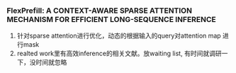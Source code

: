 ### FlexPrefill: A CONTEXT-AWARE SPARSE ATTENTION MECHANISM FOR EFFICIENT LONG-SEQUENCE INFERENCE
1. 针对sparse attention进行优化，动态的根据输入的query对attention map 进行mask
2. realted work里有高效inference的相关文献。放waiting list, 有时间就调研一下，没时间就忽略